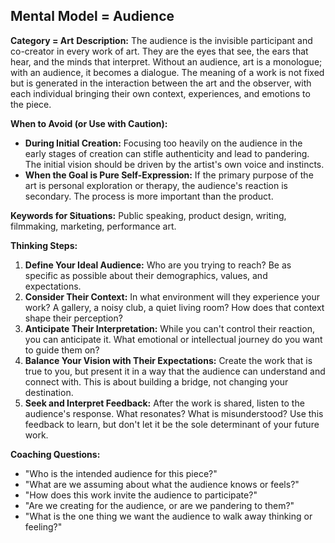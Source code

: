 ## Mental Model = Audience

**Category = Art**
**Description:** 
The audience is the invisible participant and co-creator in every work of art. They are the eyes that see, the ears that hear, and the minds that interpret. Without an audience, art is a monologue; with an audience, it becomes a dialogue. The meaning of a work is not fixed but is generated in the interaction between the art and the observer, with each individual bringing their own context, experiences, and emotions to the piece.

**When to Avoid (or Use with Caution):**
- **During Initial Creation:** Focusing too heavily on the audience in the early stages of creation can stifle authenticity and lead to pandering. The initial vision should be driven by the artist's own voice and instincts.
- **When the Goal is Pure Self-Expression:** If the primary purpose of the art is personal exploration or therapy, the audience's reaction is secondary. The process is more important than the product.

**Keywords for Situations:** 
Public speaking, product design, writing, filmmaking, marketing, performance art.

**Thinking Steps:**
1. **Define Your Ideal Audience:** Who are you trying to reach? Be as specific as possible about their demographics, values, and expectations.
2. **Consider Their Context:** In what environment will they experience your work? A gallery, a noisy club, a quiet living room? How does that context shape their perception?
3. **Anticipate Their Interpretation:** While you can't control their reaction, you can anticipate it. What emotional or intellectual journey do you want to guide them on?
4. **Balance Your Vision with Their Expectations:** Create the work that is true to you, but present it in a way that the audience can understand and connect with. This is about building a bridge, not changing your destination.
5. **Seek and Interpret Feedback:** After the work is shared, listen to the audience's response. What resonates? What is misunderstood? Use this feedback to learn, but don't let it be the sole determinant of your future work.

**Coaching Questions:**
- "Who is the intended audience for this piece?"
- "What are we assuming about what the audience knows or feels?"
- "How does this work invite the audience to participate?"
- "Are we creating for the audience, or are we pandering to them?"
- "What is the one thing we want the audience to walk away thinking or feeling?" 